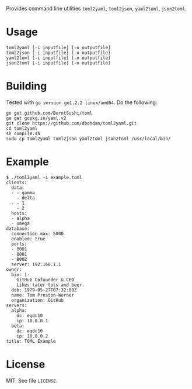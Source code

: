Provides command line utilities `toml2yaml`, `toml2json`, `yaml2toml`,
`json2toml`.

# Usage

```
toml2yaml [-i inputfile] [-o outputfile]
toml2json [-i inputfile] [-o outputfile]
yaml2toml [-i inputfile] [-o outputfile]
json2toml [-i inputfile] [-o outputfile]
```

# Building

Tested with `go version go1.2.2 linux/amd64`. Do the following:

```
go get github.com/BurntSushi/toml
go get gopkg.in/yaml.v2
git clone https://github.com/dbohdan/toml2yaml.git
cd toml2yaml
sh compile.sh
sudo cp toml2yaml toml2json yaml2toml json2toml /usr/local/bin/
```

# Example

```
$ ./toml2yaml -i example.toml
clients:
  data:
  - - gamma
    - delta
  - - 1
    - 2
  hosts:
  - alpha
  - omega
database:
  connection_max: 5000
  enabled: true
  ports:
  - 8001
  - 8001
  - 8002
  server: 192.168.1.1
owner:
  bio: |-
    GitHub Cofounder & CEO
    Likes tater tots and beer.
  dob: 1979-05-27T07:32:00Z
  name: Tom Preston-Werner
  organization: GitHub
servers:
  alpha:
    dc: eqdc10
    ip: 10.0.0.1
  beta:
    dc: eqdc10
    ip: 10.0.0.2
title: TOML Example
```

# License

MIT. See file `LICENSE`.
